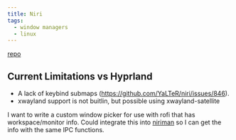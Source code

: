 ```yaml
---
title: Niri
tags:
  - window managers
  - linux
---
```


[repo](https://github.com/YaLTeR/niri/)

## Current Limitations vs Hyprland

- A lack of keybind submaps (https://github.com/YaLTeR/niri/issues/846).
- xwayland support is not buitlin, but possible using xwayland-satellite

I want to write a custom window picker for use with rofi that has workspace/monitor info.
Could integrate this into [niriman](https://git.dayl.in/daylin/niriman) so I can get the info with the same IPC functions.
